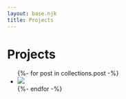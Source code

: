 ```yaml
---
layout: base.njk
title: Projects
---
```


<div class="projects-header">
    <h1 class="projects-title">Projects</h1>
</div>

<ul class="projects-grid">
{%- for post in collections.post -%}
  <li><a href="{{ post.url }}"><img src="{{post.data.featured-img}}"></a></li>
{%- endfor -%}
</ul>